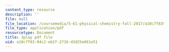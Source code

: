```yaml
---
content_type: resource
description: ''
file: null
file_location: /coursemedia/5-61-physical-chemistry-fall-2017/a10c7f8394c2eb2f2716d3d25e661e51_MAbnZhFX3nk.pdf
file_type: application/pdf
resourcetype: Document
title: 3play pdf file
uid: a10c7f83-94c2-eb2f-2716-d3d25e661e51
---
```

